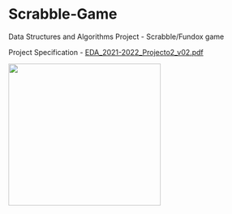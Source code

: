 # Scrabble-Game
Data Structures and Algorithms Project - Scrabble/Fundox game

Project Specification - [EDA_2021-2022_Projecto2_v02.pdf](https://github.com/marianacalado/Scrabble-Game/files/10863650/EDA_2021-2022_Projecto2_v02.pdf)

<img src="https://user-images.githubusercontent.com/93708709/222211420-4869853b-1a02-440e-bdb0-f4f64832dca3.png" width="300" height="280">
